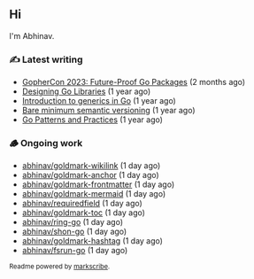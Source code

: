 ## Hi

I'm Abhinav.

### ✍️ Latest writing


- [GopherCon 2023: Future-Proof Go Packages](https://abhinavg.net/2023/09/27/future-proof-packages/) (2 months ago)
- [Designing Go Libraries](https://abhinavg.net/2022/12/06/designing-go-libraries/) (1 year ago)
- [Introduction to generics in Go](https://abhinavg.net/2022/11/23/generics-intro/) (1 year ago)
- [Bare minimum semantic versioning](https://abhinavg.net/2022/11/07/semver/) (1 year ago)
- [Go Patterns and Practices](https://abhinavg.net/2022/09/19/go-patterns-and-practices-talk/) (1 year ago)

### 🪵 Ongoing work


- [abhinav/goldmark-wikilink](https://github.com/abhinav/goldmark-wikilink) (1 day ago)
- [abhinav/goldmark-anchor](https://github.com/abhinav/goldmark-anchor) (1 day ago)
- [abhinav/goldmark-frontmatter](https://github.com/abhinav/goldmark-frontmatter) (1 day ago)
- [abhinav/goldmark-mermaid](https://github.com/abhinav/goldmark-mermaid) (1 day ago)
- [abhinav/requiredfield](https://github.com/abhinav/requiredfield) (1 day ago)
- [abhinav/goldmark-toc](https://github.com/abhinav/goldmark-toc) (1 day ago)
- [abhinav/ring-go](https://github.com/abhinav/ring-go) (1 day ago)
- [abhinav/shon-go](https://github.com/abhinav/shon-go) (1 day ago)
- [abhinav/goldmark-hashtag](https://github.com/abhinav/goldmark-hashtag) (1 day ago)
- [abhinav/fsrun-go](https://github.com/abhinav/fsrun-go) (1 day ago)

<sub>Readme powered by [markscribe](https://github.com/muesli/markscribe).</sub>
